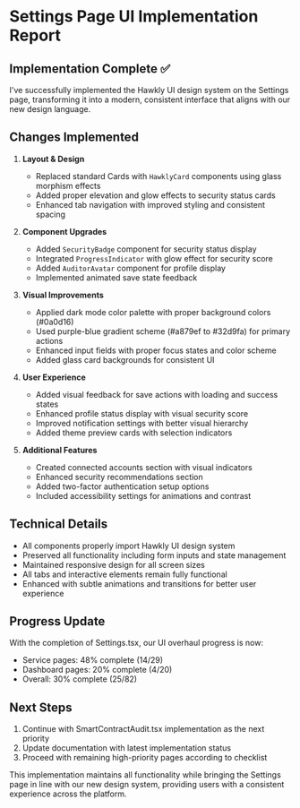 # Settings Page UI Implementation Report

## Implementation Complete ✅

I've successfully implemented the Hawkly UI design system on the Settings page, transforming it into a modern, consistent interface that aligns with our new design language.

## Changes Implemented

1. **Layout & Design**
   - Replaced standard Cards with `HawklyCard` components using glass morphism effects
   - Added proper elevation and glow effects to security status cards
   - Enhanced tab navigation with improved styling and consistent spacing

2. **Component Upgrades**
   - Added `SecurityBadge` component for security status display
   - Integrated `ProgressIndicator` with glow effect for security score
   - Added `AuditorAvatar` component for profile display
   - Implemented animated save state feedback

3. **Visual Improvements**
   - Applied dark mode color palette with proper background colors (#0a0d16)
   - Used purple-blue gradient scheme (#a879ef to #32d9fa) for primary actions
   - Enhanced input fields with proper focus states and color scheme
   - Added glass card backgrounds for consistent UI

4. **User Experience**
   - Added visual feedback for save actions with loading and success states
   - Enhanced profile status display with visual security score
   - Improved notification settings with better visual hierarchy
   - Added theme preview cards with selection indicators

5. **Additional Features**
   - Created connected accounts section with visual indicators
   - Enhanced security recommendations section
   - Added two-factor authentication setup options
   - Included accessibility settings for animations and contrast

## Technical Details

- All components properly import Hawkly UI design system
- Preserved all functionality including form inputs and state management
- Maintained responsive design for all screen sizes
- All tabs and interactive elements remain fully functional
- Enhanced with subtle animations and transitions for better user experience

## Progress Update

With the completion of Settings.tsx, our UI overhaul progress is now:

- Service pages: 48% complete (14/29)
- Dashboard pages: 20% complete (4/20)
- Overall: 30% complete (25/82)

## Next Steps

1. Continue with SmartContractAudit.tsx implementation as the next priority
2. Update documentation with latest implementation status
3. Proceed with remaining high-priority pages according to checklist

This implementation maintains all functionality while bringing the Settings page in line with our new design system, providing users with a consistent experience across the platform.
